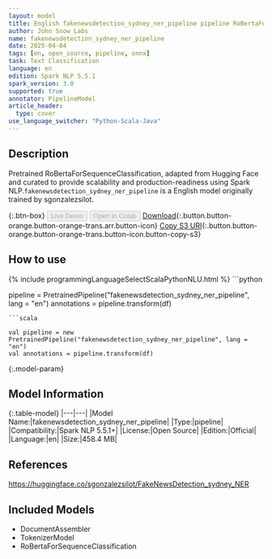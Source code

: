 ```yaml
---
layout: model
title: English fakenewsdetection_sydney_ner_pipeline pipeline RoBertaForSequenceClassification from sgonzalezsilot
author: John Snow Labs
name: fakenewsdetection_sydney_ner_pipeline
date: 2025-04-04
tags: [en, open_source, pipeline, onnx]
task: Text Classification
language: en
edition: Spark NLP 5.5.1
spark_version: 3.0
supported: true
annotator: PipelineModel
article_header:
  type: cover
use_language_switcher: "Python-Scala-Java"
---
```


## Description

Pretrained RoBertaForSequenceClassification, adapted from Hugging Face and curated to provide scalability and production-readiness using Spark NLP.`fakenewsdetection_sydney_ner_pipeline` is a English model originally trained by sgonzalezsilot.

{:.btn-box}
<button class="button button-orange" disabled>Live Demo</button>
<button class="button button-orange" disabled>Open in Colab</button>
[Download](https://s3.amazonaws.com/auxdata.johnsnowlabs.com/public/models/fakenewsdetection_sydney_ner_pipeline_en_5.5.1_3.0_1743751286068.zip){:.button.button-orange.button-orange-trans.arr.button-icon}
[Copy S3 URI](s3://auxdata.johnsnowlabs.com/public/models/fakenewsdetection_sydney_ner_pipeline_en_5.5.1_3.0_1743751286068.zip){:.button.button-orange.button-orange-trans.button-icon.button-copy-s3}

## How to use



<div class="tabs-box" markdown="1">
{% include programmingLanguageSelectScalaPythonNLU.html %}
```python

pipeline = PretrainedPipeline("fakenewsdetection_sydney_ner_pipeline", lang = "en")
annotations =  pipeline.transform(df)   

```
```scala

val pipeline = new PretrainedPipeline("fakenewsdetection_sydney_ner_pipeline", lang = "en")
val annotations = pipeline.transform(df)

```
</div>

{:.model-param}
## Model Information

{:.table-model}
|---|---|
|Model Name:|fakenewsdetection_sydney_ner_pipeline|
|Type:|pipeline|
|Compatibility:|Spark NLP 5.5.1+|
|License:|Open Source|
|Edition:|Official|
|Language:|en|
|Size:|458.4 MB|

## References

https://huggingface.co/sgonzalezsilot/FakeNewsDetection_sydney_NER

## Included Models

- DocumentAssembler
- TokenizerModel
- RoBertaForSequenceClassification